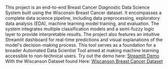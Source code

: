 This project is an end-to-end Breast Cancer Diagnostic Data Science System built using the Wisconsin Breast Cancer dataset. It encompasses a complete data science pipeline, including data preprocessing, exploratory data analysis (EDA), machine learning model training, and evaluation. The system integrates multiple classification models and a semi-fuzzy logic layer to provide interpretable results. The project also features an intuitive Streamlit dashboard for real-time predictions and visual explanations of the model's decision-making process. This tool serves as a foundation for a broader Automated Data Scientist Tool aimed at making machine learning accessible to non-technical users.
Try out the demo here:  [Streamlit Demo](https://healthcaredeployment.streamlit.app/)
With the Wiscanson Dataset found Here: [Wiscanson Breast Cancer Dataset](https://www.kaggle.com/datasets/uciml/breast-cancer-wisconsin-data)

